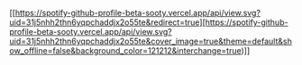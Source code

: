 [[https://spotify-github-profile-beta-sooty.vercel.app/api/view.svg?uid=31j5nhh2thn6yqpchaddjx2o55te&redirect=true][https://spotify-github-profile-beta-sooty.vercel.app/api/view.svg?uid=31j5nhh2thn6yqpchaddjx2o55te&cover_image=true&theme=default&show_offline=false&background_color=121212&interchange=true)]]
